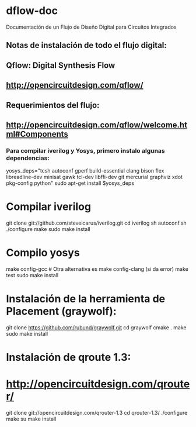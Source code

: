 # dflow-doc
Documentación de un Flujo de Diseño Digital para Circuitos Integrados
## Notas de instalación de todo el flujo digital:
## Qflow: Digital Synthesis Flow
## http://opencircuitdesign.com/qflow/
## Requerimientos del flujo:
## http://opencircuitdesign.com/qflow/welcome.html#Components

### Para compilar iverilog y Yosys, primero instalo algunas dependencias:
yosys_deps="tcsh autoconf gperf build-essential clang bison flex libreadline-dev minisat gawk tcl-dev libffi-dev git mercurial graphviz xdot pkg-config python"
sudo apt-get install $yosys_deps


# Compilar iverilog

git clone git://github.com/steveicarus/iverilog.git
cd iverilog
sh autoconf.sh
./configure
make
sudo make install

# Compilo yosys
make config-gcc # Otra alternativa es make config-clang (si da error)
make test
sudo make install
 
# Instalación de la herramienta de  Placement (graywolf):
git clone https://github.com/rubund/graywolf.git
cd graywolf
cmake .
make
sudo make install

# Instalación de qroute 1.3:
# http://opencircuitdesign.com/qrouter/
git clone git://opencircuitdesign.com/qrouter-1.3 
cd qrouter-1.3/
./configure 
make
su make install
 
 
